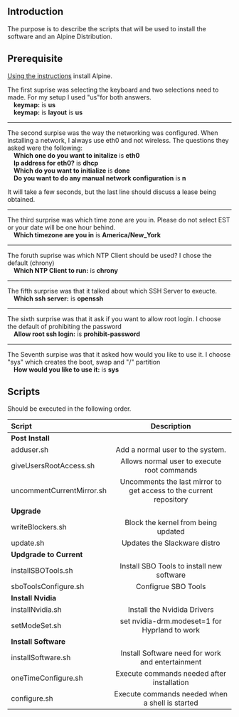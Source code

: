 ## Introduction
The purpose is to describe the scripts that will be used to install the software and an Alpine Distribution.

## Prerequisite
[Using the instructions](https://wiki.alpinelinux.org/wiki/Installation) install Alpine. 

The first suprise was selecting the keyboard and two selections need to made.  For my setup I used "us"for both answers.<br> 
  &emsp;**keymap:** is **us**<br>
  &emsp;**keymap:** is **layout** is **us**
<hr>

The second surpise was the way the networking was configured.  When installing a network, I always use eth0 and not wireless.  The questions they asked were the following:<br>
&emsp;**Which one do you want to initalize** is **eth0**<br>
&emsp;**Ip address for eth0?** is **dhcp**<br>
&emsp;**Which do you want to initialize** is **done**<br>
&emsp;**Do you want to do any manual network configuration** is **n**

It will take a few seconds, but the last line should discuss a lease being obtained.
<hr>

The third surprise was which time zone are you in.  Please do not select EST or your date will be one hour behind.<br>
&emsp;**Which timezone are you in** is **America/New_York**
<hr>

The foruth suprise was which NTP Client should be used?  I chose the default (chrony)<br>
&emsp;**Which NTP Client to run:** is **chrony**
<hr>

The fifth surprise was that it talked about which SSH Server to exeucte.<br>
&emsp;**Which ssh server:** is **openssh**<br>
<hr>

The sixth surprise was that it ask if you want to allow root login.  I choose the default of prohibiting the password<br>
&emsp;**Allow root ssh login:** is **prohibit-password**
<hr>

The Seventh surpise was that it asked how would you like to use it.  I choose "sys" which creates the boot, swap and "/" partition<br>
&emsp;**How would you like to use it:** is **sys**



## Scripts
Should be executed in the following order.

| Script                    | Description                                                        |
| :------------------       | :---------:                                                        |
| **Post Install**                                                                               |
| adduser.sh                | Add a normal user to the system.                                   |
| giveUsersRootAccess.sh    | Allows normal user to execute root commands                        |  
| uncommentCurrentMirror.sh | Uncomments the last mirror to get access to the current repository | 
| **Upgrade**                                                                                    |         
| writeBlockers.sh          | Block the kernel from being updated                                |
| update.sh                 | Updates the Slackware distro                                       |
| **Updgrade to Current**                                                                        |
| installSBOTools.sh        | Install SBO Tools to install new software                          |
| sboToolsConfigure.sh      | Configrue SBO Tools                                                |
| **Install Nvidia**        |                                                                    | 
| installNvidia.sh          | Install the Nvidida Drivers                                        |
| setModeSet.sh             | set nvidia-drm.modeset=1 for Hyprland to work                      |
| **Install Software**                                                                           |
| installSoftware.sh        | Install Software need for work and entertainment                   |
| oneTimeConfigure.sh       | Execute commands needed after installation                         |
| configure.sh              | Execute commands needed when a shell is started                    |



